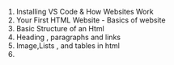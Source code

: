 1) Installing VS Code & How Websites Work
2) Your First HTML Website - Basics of website
3) Basic Structure of an Html
4) Heading , paragraphs and links
5) Image,Lists , and tables in html
6) 
